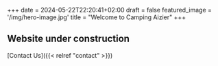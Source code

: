 +++
date = 2024-05-22T22:20:41+02:00
draft = false
featured_image = '/img/hero-image.jpg'
title = "Welcome to Camping Aizier"
+++
## Website under construction

[Contact Us]({{< relref "contact" >}})